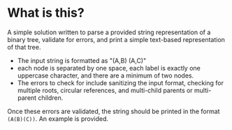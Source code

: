 # What is this?

A simple solution written to parse a provided string representation of a binary tree, validate for errors, and print a simple text-based representation of that tree. 

* The input string is formatted as "(A,B) (A,C)"
* each node is separated by one space, each label is exactly one uppercase character, and there are a minimum of two nodes.
* The errors to check for include sanitizing the input format, checking for multiple roots, circular references, and multi-child parents or multi-parent children.

Once these errors are validated, the string should be printed in the format `(A(B)(C))`. An example is provided. 
